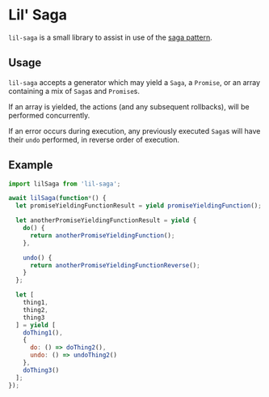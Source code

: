 # Lil' Saga

`lil-saga` is a small library to assist in use of the [saga pattern](https://en.wikipedia.org/wiki/Long-running_transaction).

## Usage
`lil-saga` accepts a generator which may yield a `Saga`, a `Promise`, or an array containing a mix of `Saga`s and `Promise`s.

If an array is yielded, the actions (and any subsequent rollbacks), will be performed concurrently.

If an error occurs during execution, any previously executed `Saga`s will have their `undo` performed, in reverse order of execution.

## Example
```js
import lilSaga from 'lil-saga';

await lilSaga(function*() {
  let promiseYieldingFunctionResult = yield promiseYieldingFunction();

  let anotherPromiseYieldingFunctionResult = yield {
    do() {
      return anotherPromiseYieldingFunction();
    },

    undo() {
      return anotherPromiseYieldingFunctionReverse();
    }
  };

  let [
    thing1,
    thing2,
    thing3
  ] = yield [
    doThing1(),
    {
      do: () => doThing2(),
      undo: () => undoThing2()
    },
    doThing3()
  ];
});
```
